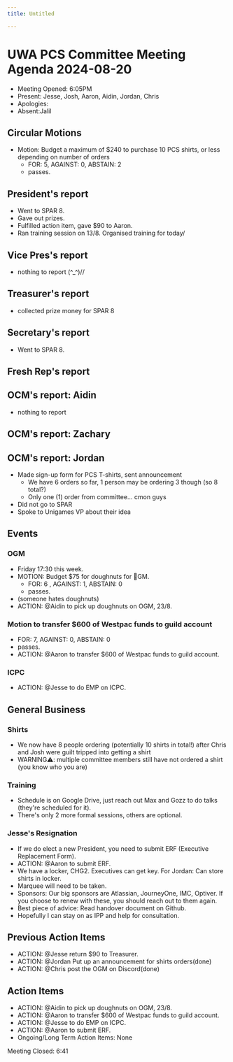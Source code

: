 ```yaml
---
title: Untitled

---
```


# UWA PCS Committee Meeting Agenda 2024-08-20
 - Meeting Opened: 6:05PM
 - Present: Jesse, Josh, Aaron, Aidin, Jordan, Chris
 - Apologies: 
 - Absent:Jalil

## Circular Motions
- Motion: Budget a maximum of $240 to purchase 10 PCS shirts, or less depending on number of orders
    - FOR: 5, AGAINST: 0, ABSTAIN: 2
    - passes.

## President's report
- Went to SPAR 8. 
- Gave out prizes. 
- Fulfilled action item, gave $90 to Aaron. 
- Ran training session on 13/8. Organised training for today/ 

## Vice Pres's report
- nothing to report (\^_^)//

## Treasurer's report
- collected prize money for SPAR 8

## Secretary's report
- Went to SPAR 8. 

## Fresh Rep's report


## OCM's report: Aidin
- nothing to report

## OCM's report: Zachary


## OCM's report: Jordan
- Made sign-up form for PCS T-shirts, sent announcement
    - We have 6 orders so far, 1 person may be ordering 3 though (so 8 total?)
    - Only one (1) order from committee... cmon guys
- Did not go to SPAR
- Spoke to Unigames VP about their idea

## Events

### OGM
- Friday 17:30 this week. 
- MOTION: Budget $75 for doughnuts for 🍩GM.
    - FOR: 6 , AGAINST: 1, ABSTAIN: 0
    - passes.
- (someone hates doughnuts)
- ACTION: @Aidin to pick up doughnuts on OGM, 23/8.

### Motion to transfer $600 of Westpac funds to guild account
- FOR: 7, AGAINST: 0, ABSTAIN: 0
- passes.
- ACTION: @Aaron to transfer $600 of Westpac funds to guild account.
### ICPC
- ACTION: @Jesse to do EMP on ICPC.


## General Business

### Shirts
- We now have 8 people ordering (potentially 10 shirts in total!) after Chris and Josh were guilt tripped into getting a shirt
- WARNING⚠️: multiple committee members still have not ordered a shirt (you know who you are)

### Training
- Schedule is on Google Drive, just reach out Max and Gozz to do talks (they're scheduled for it). 
- There's only 2 more formal sessions, others are optional. 

### Jesse's Resignation
- If we do elect a new President, you need to submit ERF (Executive Replacement Form). 
- ACTION: @Aaron to submit ERF.
- We have a locker, CHG2. Executives can get key. For Jordan: Can store shirts in locker. 
- Marquee will need to be taken. 
- Sponsors: Our big sponsors are Atlassian, JourneyOne, IMC, Optiver. If you choose to renew with these, you should reach out to them again. 
- Best piece of advice: Read handover document on Github. 
- Hopefully I can stay on as IPP and help for consultation. 

## Previous Action Items
- ACTION: @Jesse return $90 to Treasurer. 
- ACTION: @Jordan Put up an announcement for shirts orders(done)
- ACTION: @Chris post the OGM on Discord(done)

## Action Items 
- ACTION: @Aidin to pick up doughnuts on OGM, 23/8.
- ACTION: @Aaron to transfer $600 of Westpac funds to guild account.
- ACTION: @Jesse to do EMP on ICPC.
- ACTION: @Aaron to submit ERF.
- Ongoing/Long Term Action Items: None

Meeting Closed: 6:41